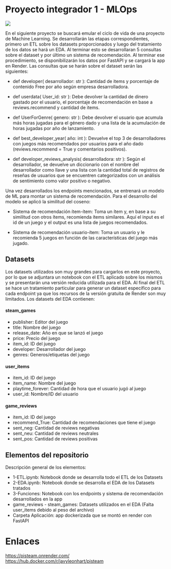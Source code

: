 # Proyecto integrador 1 - MLOps

![](https://miro.medium.com/v2/resize:fit:847/1*9rS774Dl7GVfToyJlaKsOg.png)

En el siguiente proyecto se buscará emular el ciclo de vida de una proyecto de Machine Learning. Se desarrollarán las etapas correspondientes, primero un ETL sobre los datasets proporcionados y luego del tratamiento de los datos se hará un EDA. Al terminar esto se desarrollaran 5 consultas sobre el dataset y por último un sistema de recomendación.
Al terminar ese procedimiento, se disponibilizarán los datos por FastAPI y se cargará la app en Render.
Las consultas que se harán sobre el dataset serán las siguientes:

* def developer( desarrollador: str ): Cantidad de items y porcentaje de contenido Free por año según empresa desarrolladora.

* def userdata( User_id: str ): Debe devolver la cantidad de dinero gastado por el usuario, el porcentaje de recomendación en base a reviews.recommend y cantidad de items.

* def UserForGenre( genero: str ): Debe devolver el usuario que acumula más horas jugadas para el género dado y una lista de la acumulación de horas jugadas por año de lanzamiento.

* def best_developer_year( año: int ): Devuelve el top 3 de desarrolladores con juegos más recomendados por usuarios para el año dado (reviews.recommend = True y comentarios positivos).

* def developer_reviews_analysis( desarrolladora: str ): Según el desarrollador, se devuelve un diccionario con el nombre del desarrollador como llave y una lista con la cantidad total de registros de reseñas de usuarios que se encuentren categorizados con un análisis de sentimiento como valor positivo o negativo.

Una vez desarrollados los endpoints mencionados, se entrenará un modelo de ML para montar un sistema de recomendación. Para el desarrollo del modelo se aplicó la similitud del coseno:

* Sistema de recomendación ítem-ítem: Toma un ítem y, en base a su similitud con otros ítems, recomienda ítems similares. Aquí el input es el id de un juego y el output es una lista de juegos recomendados.

* Sistema de recomendación usuario-ítem: Toma un usuario y le recomienda 5 juegos en función de las características del juego más jugado.

## Datasets

Los datasets utilizados son muy grandes para cargarlos en este proyecto, por lo que se adjuntara un notebook con el ETL aplicado sobre los mismos y se presentarán una versión reducida utilizada para el EDA. Al final del ETL se hace un tratamiento particular para generar un dataset específico para cada endpoint ya que los recursos de la versión gratuita de Render son muy limitados. Los datasets del EDA contienen:

#### steam_games

* publisher: Editor del juego
* title: Nombre del juego
* release_date: Año en que se lanzó el juego
* price: Precio del juego
* item_id: ID del juego
* developer: Desarrollador del juego
* genres: Generos/etiquetas del juego

#### user_items

* item_id: ID del juego
* item_name: Nombre del juego
* playtime_forever: Cantidad de hora que el usuario jugó al juego
* user_id: Nombre/ID del usuario

#### game_reviews

* item_id: ID del juego
* recommend_True: Cantidad de recomendaciones que tiene el juego
* sent_neg: Cantidad de reviews negativas
* sent_neu: Cantidad de reviews neutrales
* sent_pos: Cantidad de reviews positivas

## Elementos del repositorio

Descripción general de los elementos:

* 1-ETL.ipynb: Notebook donde se desarrolla todo el ETL de los Datasets
* 2-EDA.ipynb: Notebook donde se desarrolla el EDA de los Datasets tratados
* 3-Funciones: Notebook con los endpoints y sistema de recomendación desarrollados en la app
* game_reviews - steam_games: Datasets utilizados en el EDA (Falta user_items debido al peso del archivo)
* Carpeta Aplicación: app dockerizada que se montó en render con FastAPI


# Enlaces

https://pisteam.onrender.com/
https://hub.docker.com/r/javyleonhart/pisteam
